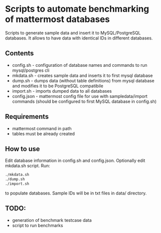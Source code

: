 # Scripts to automate benchmarking of mattermost databases

Scripts to generate sample data and insert it to MySQL/PostgreSQL databases. It allows to have data with identical IDs in different databases.

## Contents

 * config.sh - configuration of database names and commands to run mysql/postgres cli
 * mkdata.sh - creates sample data and inserts it to first mysql database
 * dump.sh - dumps data (without table definitions) from mysql database and modifies it to be PostgreSQL compatibile
 * import.sh - imports dumped data to all databases
 * config.json - mattermost config file for use with sampledata/import commands (should be configured to first MySQL database in config.sh)

## Requirements

 * mattermost command in path
 * tables must be already created

## How to use

Edit database information in config.sh and config.json. Optionally edit mkdata.sh script. Run:
```bash
./mkdata.sh
./dump.sh
./import.sh
```
to populate databases. Sample IDs will be in txt files in data/ directory.

## TODO:
 * generation of benchmark testcase data
 * script to run benchmarks

